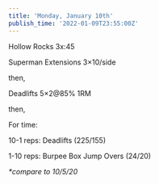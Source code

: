 ```yaml
---
title: 'Monday, January 10th'
publish_time: '2022-01-09T23:55:00Z'
---
```


Hollow Rocks 3x:45

Superman Extensions 3×10/side

then,

Deadlifts 5×2\@85% 1RM

then,

For time:

10-1 reps: Deadlifts (225/155)

1-10 reps: Burpee Box Jump Overs (24/20)

*\*compare to 10/5/20*
